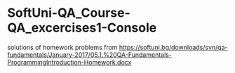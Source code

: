 # SoftUni-QA_Course-QA_excercises1-Console
solutions of homework problems from https://softuni.bg/downloads/svn/qa-fundamentals/January-2017/05.1.%20QA-Fundamentals-ProgrammingIntroduction-Homework.docx
